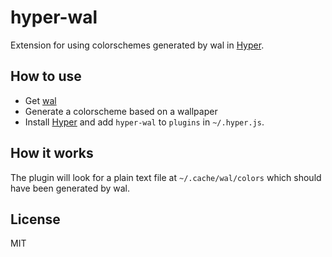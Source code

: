 
# hyper-wal

Extension for using colorschemes generated by wal in [Hyper](https://hyper.is).

## How to use

* Get [wal](https://github.com/dylanaraps/wal)
* Generate a colorscheme based on a wallpaper
* Install [Hyper](https://hyper.is) and add `hyper-wal`
to `plugins` in `~/.hyper.js`.

## How it works

The plugin will look for a plain text file at `~/.cache/wal/colors` which should
have been generated by wal.

## License

MIT